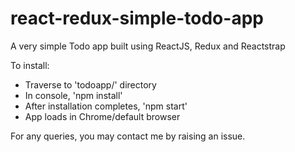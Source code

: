 # react-redux-simple-todo-app
A very simple Todo app built using ReactJS, Redux and Reactstrap

To install:

- Traverse to 'todoapp/' directory
- In console, 'npm install'
- After installation completes, 'npm start'
- App loads in Chrome/default browser

For any queries, you may contact me by raising an issue.

